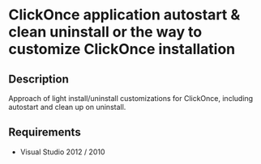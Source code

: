 ClickOnce application autostart & clean uninstall or the way to customize ClickOnce installation
==============

Description
------

Approach of light install/uninstall customizations for ClickOnce, including autostart and clean up on uninstall.

Requirements
----------------------------------

 - Visual Studio 2012 / 2010
